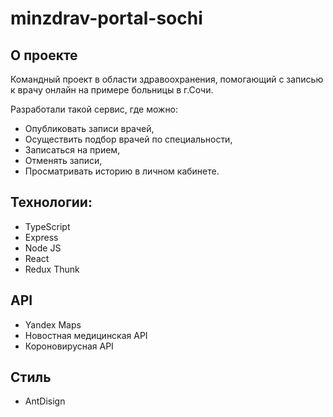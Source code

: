 # minzdrav-portal-sochi

## О проекте
Командный проект в области здравоохранения, помогающий с записью к врачу онлайн на примере больницы в г.Сочи.

Разработали такой сервис, где можно:
* Опубликовать записи врачей, 
* Осуществить подбор врачей по специальности, 
* Записаться на прием, 
* Отменять записи,
* Просматривать историю в личном кабинете.

## Технологии:
* TypeScript
* Express
* Node JS
* React
* Redux Thunk

## API
* Yandex Maps
* Новостная медицинская API
* Короновирусная API

## Стиль
* AntDisign
